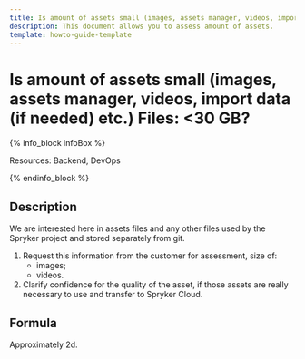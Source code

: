 ```yaml
---
title: Is amount of assets small (images, assets manager, videos, import data (if needed) etc.) Files: <30 GB?
description: This document allows you to assess amount of assets.
template: howto-guide-template
---
```


# Is amount of assets small (images, assets manager, videos, import data (if needed) etc.) Files: <30 GB?

{% info_block infoBox %}

Resources: Backend, DevOps

{% endinfo_block %}

## Description

We are interested here in assets files and any other files used by the Spryker project and stored separately from git.

1. Request this information from the customer for assessment, size of:
    * images;
    * videos.
2. Clarify confidence for the quality of the asset, if those assets are really necessary to use and transfer to Spryker Cloud.

## Formula

Approximately 2d.
